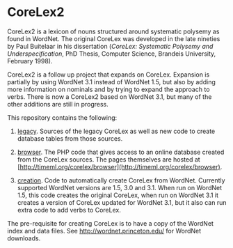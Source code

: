 # CoreLex2

CoreLex2 is a lexicon of nouns structured around systematic polysemy as found in WordNet. The original CoreLex was developed in the late nineties by Paul Buitelaar in his dissertation (*CoreLex: Systematic Polysemy and Underspecification*, PhD Thesis, Computer Science, Brandeis University, February 1998).

CoreLex2 is a follow up project that expands on CoreLex. Expansion is partially by using WordNet 3.1 instead of WordNet 1.5, but also by adding more information on nominals and by trying to expand the approach to verbs. There is now a CoreLex2 based on WordNet 3.1, but many of the other additions are still in progress.

This repository contains the following:

1. [legacy](legacy). Sources of the legacy CoreLex as well as new code to create database tables from those sources.

2. [browser](browser). The PHP code that gives access to an online database created from the CoreLex sources. The pages themselves are hosted at [http://timeml.org/corelex/browser](http://timeml.org/corelex/browser).

3. [creation](creation). Code to automatically create CoreLex from WordNet. Currently supported WordNet versions are 1.5, 3.0 and 3.1. When run on WordNet 1.5, this code creates the original CoreLex, when run on WordNet 3.1 it creates a version of CoreLex updated for WordNet 3.1, but it also can run extra code to add verbs to CoreLex.

The pre-requisite for creating CoreLex is to have a copy of the WordNet index and data files. See http://wordnet.princeton.edu/ for WordNet downloads.
